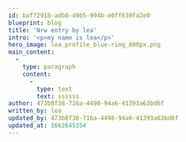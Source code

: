 ```yaml
---
id: baf72918-adb8-49b5-994b-e0ff639fa2e0
blueprint: blog
title: 'Nrw entry by lea'
intro: '<p>my name is lea</p>'
hero_image: lea_profile_blue-ring_600px.png
main_content:
  -
    type: paragraph
    content:
      -
        type: text
        text: ssssss
author: 473b8f38-716a-4498-94a6-41393a63bd6f
written_by: lea
updated_by: 473b8f38-716a-4498-94a6-41393a63bd6f
updated_at: 1662645354
---
```

